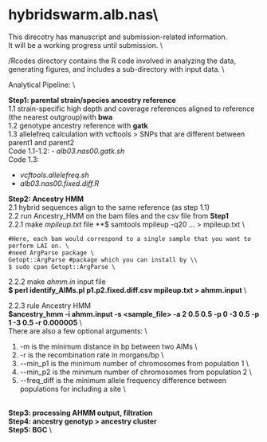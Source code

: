 # hybridswarm.alb.nas\
This direcotry has manuscript and submission-related information. \
It will be a working progress until submission. \

/Rcodes directory contains the R code involved in analyzing the data, generating figures, and includes a sub-directory with input data. \

Analytical Pipeline: \

**Step1: parental strain/species ancestry reference** \
1.1 strain-specific high depth and coverage references aligned to reference (the nearest outgroup)with **bwa** \
1.2 genotype ancestry reference with **gatk** \
1.3 allelefreq calculation with vcftools > SNPs that are different between parent1 and parent2 \
Code 1.1-1.2: - *alb03.nas00.gatk.sh* \
Code 1.3: 
  - *vcftools.allelefreq.sh* 
  - *alb03.nas00.fixed.diff.R* 

**Step2: Ancestry HMM** \
2.1 hybrid sequences align to the same reference (as step 1.1) \
2.2 run Ancestry_HMM on the bam files and the csv file from **Step1** \
   2.2.1 make *mpileup.txt* file
    **$ samtools mpileup -q20 <BAM1> <BAM2> ... <BAMN>  > mpileup.txt \
    
    #Here, each bam would correspond to a single sample that you want to perform LAI on. \
    #need ArgParse package \
    Getopt::ArgParse #package which you can install by \\
    $ sudo cpan Getopt::ArgParse \
   2.2.2 make *ahmm.in* input file\
    **$ perl identify_AIMs.pl p1.p2.fixed.diff.csv mpileup.txt > ahmm.input** \
    
   2.2.3 rule Ancestry HMM\
    **$ancestry_hmm -i ahmm.input -s <sample_file> -a 2 0.5 0.5 -p 0 -3 0.5 -p 1 -3 0.5 -r 0.000005** \   
There are also a few optional arguments: \
1. -m is the minimum distance in bp between two AIMs \
2. -r is the recombination rate in morgans/bp \
3. --min_p1 is the minimum number of chromosomes from population 1 \
4. --min_p2 is the minimum number of chromosomes from population 2 \
5. --freq_diff is the minimum allele frequency difference between populations for including a site \

\
**Step3: processing AHMM output, filtration** \
**Step4: ancestry genotyp > ancestry cluster** \
**Step5: BGC** \
